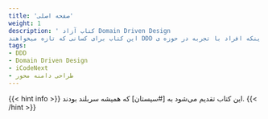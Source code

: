 ```yaml
---
title: 'صفحه اصلی'
weight: 1
description: ' کتاب آزاد Domain Driven Design
این کتاب برای کسانی که تازه میخواهند DDD را یادبگیرند یا اینکه افراد با تجربه در حوزه ی DDD هستند مناسب می باشد.'
tags:
- DDD
- Domain Driven Design
- iCodeNext
- طراحی دامنه محور
---
```


{{< hint info >}}
این کتاب تقدیم می‌شود به [#سیستان] که همیشه سربلند بودند.
{{< /hint >}}
